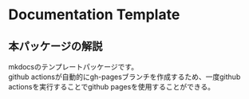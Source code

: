 # Documentation Template

## 本パッケージの解説

mkdocsのテンプレートパッケージです。  
github actionsが自動的にgh-pagesブランチを作成するため、一度github actionsを実行することでgithub pagesを使用することができる。
